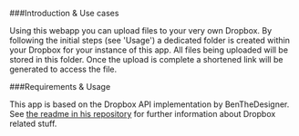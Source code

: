 ###Introduction & Use cases

Using this webapp you can upload files to your very own Dropbox. By following the initial steps (see 'Usage') a dedicated folder is created within your Dropbox for your instance of this app. All files being uploaded will be stored in this folder. Once the upload is complete a shortened link will be generated to access the file.

###Requirements & Usage

This app is based on the Dropbox API implementation by BenTheDesigner. See [the readme in his repository](https://github.com/BenTheDesigner/Dropbox/blob/master/examples/readme.md) for further information about Dropbox related stuff.  